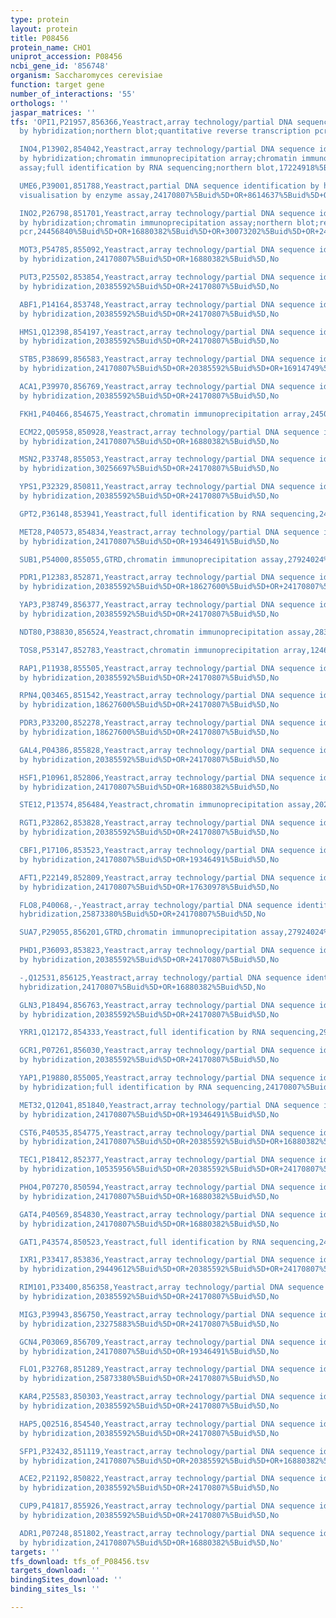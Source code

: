 ```yaml
---
type: protein
layout: protein
title: P08456
protein_name: CHO1
uniprot_accession: P08456
ncbi_gene_id: '856748'
organism: Saccharomyces cerevisiae
function: target gene
number_of_interactions: '55'
orthologs: ''
jaspar_matrices: ''
tfs: 'OPI1,P21957,856366,Yeastract,array technology/partial DNA sequence identification
  by hybridization;northern blot;quantitative reverse transcription pcr,8614637%5Buid%5D+OR+20385592%5Buid%5D+OR+21900497%5Buid%5D+OR+28366644%5Buid%5D+OR+15611057%5Buid%5D+OR+24170807%5Buid%5D+OR+3031455%5Buid%5D+OR+25461533%5Buid%5D,Yes

  INO4,P13902,854042,Yeastract,array technology/partial DNA sequence identification
  by hybridization;chromatin immunoprecipitation array;chromatin immunoprecipitation
  assay;full identification by RNA sequencing;northern blot,17224918%5Buid%5D+OR+12399584%5Buid%5D+OR+24456840%5Buid%5D+OR+26245832%5Buid%5D+OR+15343339%5Buid%5D+OR+30073202%5Buid%5D+OR+16709784%5Buid%5D+OR+24170807%5Buid%5D+OR+3031455%5Buid%5D,Yes

  UME6,P39001,851788,Yeastract,partial DNA sequence identification by hybridization;tag
  visualisation by enzyme assay,24170807%5Buid%5D+OR+8614637%5Buid%5D+OR+10931932%5Buid%5D,Yes

  INO2,P26798,851701,Yeastract,array technology/partial DNA sequence identification
  by hybridization;chromatin immunoprecipitation assay;northern blot;reverse transcription
  pcr,24456840%5Buid%5D+OR+16880382%5Buid%5D+OR+30073202%5Buid%5D+OR+24170807%5Buid%5D+OR+3031455%5Buid%5D+OR+21538248%5Buid%5D,Yes

  MOT3,P54785,855092,Yeastract,array technology/partial DNA sequence identification
  by hybridization,24170807%5Buid%5D+OR+16880382%5Buid%5D,No

  PUT3,P25502,853854,Yeastract,array technology/partial DNA sequence identification
  by hybridization,20385592%5Buid%5D+OR+24170807%5Buid%5D,No

  ABF1,P14164,853748,Yeastract,array technology/partial DNA sequence identification
  by hybridization,20385592%5Buid%5D+OR+24170807%5Buid%5D,No

  HMS1,Q12398,854197,Yeastract,array technology/partial DNA sequence identification
  by hybridization,20385592%5Buid%5D+OR+24170807%5Buid%5D,No

  STB5,P38699,856583,Yeastract,array technology/partial DNA sequence identification
  by hybridization,24170807%5Buid%5D+OR+20385592%5Buid%5D+OR+16914749%5Buid%5D,No

  ACA1,P39970,856769,Yeastract,array technology/partial DNA sequence identification
  by hybridization,20385592%5Buid%5D+OR+24170807%5Buid%5D,No

  FKH1,P40466,854675,Yeastract,chromatin immunoprecipitation array,24504085%5Buid%5D+OR+24170807%5Buid%5D,No

  ECM22,Q05958,850928,Yeastract,array technology/partial DNA sequence identification
  by hybridization,24170807%5Buid%5D+OR+16880382%5Buid%5D,No

  MSN2,P33748,855053,Yeastract,array technology/partial DNA sequence identification
  by hybridization,30256697%5Buid%5D+OR+24170807%5Buid%5D,No

  YPS1,P32329,850811,Yeastract,array technology/partial DNA sequence identification
  by hybridization,20385592%5Buid%5D+OR+24170807%5Buid%5D,No

  GPT2,P36148,853941,Yeastract,full identification by RNA sequencing,24170807%5Buid%5D+OR+29620523%5Buid%5D,No

  MET28,P40573,854834,Yeastract,array technology/partial DNA sequence identification
  by hybridization,24170807%5Buid%5D+OR+19346491%5Buid%5D,No

  SUB1,P54000,855055,GTRD,chromatin immunoprecipitation assay,27924024%5Buid%5D,No

  PDR1,P12383,852871,Yeastract,array technology/partial DNA sequence identification
  by hybridization,20385592%5Buid%5D+OR+18627600%5Buid%5D+OR+24170807%5Buid%5D,No

  YAP3,P38749,856377,Yeastract,array technology/partial DNA sequence identification
  by hybridization,20385592%5Buid%5D+OR+24170807%5Buid%5D,No

  NDT80,P38830,856524,Yeastract,chromatin immunoprecipitation assay,28327289%5Buid%5D+OR+24170807%5Buid%5D,No

  TOS8,P53147,852783,Yeastract,chromatin immunoprecipitation array,12464632%5Buid%5D+OR+24170807%5Buid%5D,No

  RAP1,P11938,855505,Yeastract,array technology/partial DNA sequence identification
  by hybridization,20385592%5Buid%5D+OR+24170807%5Buid%5D,No

  RPN4,Q03465,851542,Yeastract,array technology/partial DNA sequence identification
  by hybridization,18627600%5Buid%5D+OR+24170807%5Buid%5D,No

  PDR3,P33200,852278,Yeastract,array technology/partial DNA sequence identification
  by hybridization,18627600%5Buid%5D+OR+24170807%5Buid%5D,No

  GAL4,P04386,855828,Yeastract,array technology/partial DNA sequence identification
  by hybridization,20385592%5Buid%5D+OR+24170807%5Buid%5D,No

  HSF1,P10961,852806,Yeastract,array technology/partial DNA sequence identification
  by hybridization,24170807%5Buid%5D+OR+16880382%5Buid%5D,No

  STE12,P13574,856484,Yeastract,chromatin immunoprecipitation assay,20237471%5Buid%5D+OR+24170807%5Buid%5D,No

  RGT1,P32862,853828,Yeastract,array technology/partial DNA sequence identification
  by hybridization,20385592%5Buid%5D+OR+24170807%5Buid%5D,No

  CBF1,P17106,853523,Yeastract,array technology/partial DNA sequence identification
  by hybridization,24170807%5Buid%5D+OR+19346491%5Buid%5D,No

  AFT1,P22149,852809,Yeastract,array technology/partial DNA sequence identification
  by hybridization,24170807%5Buid%5D+OR+17630978%5Buid%5D,No

  FLO8,P40068,-,Yeastract,array technology/partial DNA sequence identification by
  hybridization,25873380%5Buid%5D+OR+24170807%5Buid%5D,No

  SUA7,P29055,856201,GTRD,chromatin immunoprecipitation assay,27924024%5Buid%5D,No

  PHD1,P36093,853823,Yeastract,array technology/partial DNA sequence identification
  by hybridization,20385592%5Buid%5D+OR+24170807%5Buid%5D,No

  -,Q12531,856125,Yeastract,array technology/partial DNA sequence identification by
  hybridization,24170807%5Buid%5D+OR+16880382%5Buid%5D,No

  GLN3,P18494,856763,Yeastract,array technology/partial DNA sequence identification
  by hybridization,20385592%5Buid%5D+OR+24170807%5Buid%5D,No

  YRR1,Q12172,854333,Yeastract,full identification by RNA sequencing,29208650%5Buid%5D+OR+24170807%5Buid%5D,No

  GCR1,P07261,856030,Yeastract,array technology/partial DNA sequence identification
  by hybridization,20385592%5Buid%5D+OR+24170807%5Buid%5D,No

  YAP1,P19880,855005,Yeastract,array technology/partial DNA sequence identification
  by hybridization;full identification by RNA sequencing,24170807%5Buid%5D+OR+18627600%5Buid%5D+OR+26389527%5Buid%5D,No

  MET32,Q12041,851840,Yeastract,array technology/partial DNA sequence identification
  by hybridization,24170807%5Buid%5D+OR+19346491%5Buid%5D,No

  CST6,P40535,854775,Yeastract,array technology/partial DNA sequence identification
  by hybridization,24170807%5Buid%5D+OR+20385592%5Buid%5D+OR+16880382%5Buid%5D,No

  TEC1,P18412,852377,Yeastract,array technology/partial DNA sequence identification
  by hybridization,10535956%5Buid%5D+OR+20385592%5Buid%5D+OR+24170807%5Buid%5D,No

  PHO4,P07270,850594,Yeastract,array technology/partial DNA sequence identification
  by hybridization,24170807%5Buid%5D+OR+16880382%5Buid%5D,No

  GAT4,P40569,854830,Yeastract,array technology/partial DNA sequence identification
  by hybridization,24170807%5Buid%5D+OR+16880382%5Buid%5D,No

  GAT1,P43574,850523,Yeastract,full identification by RNA sequencing,24170807%5Buid%5D+OR+29620523%5Buid%5D,No

  IXR1,P33417,853836,Yeastract,array technology/partial DNA sequence identification
  by hybridization,29449612%5Buid%5D+OR+20385592%5Buid%5D+OR+24170807%5Buid%5D,No

  RIM101,P33400,856358,Yeastract,array technology/partial DNA sequence identification
  by hybridization,20385592%5Buid%5D+OR+24170807%5Buid%5D,No

  MIG3,P39943,856750,Yeastract,array technology/partial DNA sequence identification
  by hybridization,23275883%5Buid%5D+OR+24170807%5Buid%5D,No

  GCN4,P03069,856709,Yeastract,array technology/partial DNA sequence identification
  by hybridization,24170807%5Buid%5D+OR+19346491%5Buid%5D,No

  FLO1,P32768,851289,Yeastract,array technology/partial DNA sequence identification
  by hybridization,25873380%5Buid%5D+OR+24170807%5Buid%5D,No

  KAR4,P25583,850303,Yeastract,array technology/partial DNA sequence identification
  by hybridization,20385592%5Buid%5D+OR+24170807%5Buid%5D,No

  HAP5,Q02516,854540,Yeastract,array technology/partial DNA sequence identification
  by hybridization,20385592%5Buid%5D+OR+24170807%5Buid%5D,No

  SFP1,P32432,851119,Yeastract,array technology/partial DNA sequence identification
  by hybridization,24170807%5Buid%5D+OR+20385592%5Buid%5D+OR+16880382%5Buid%5D,No

  ACE2,P21192,850822,Yeastract,array technology/partial DNA sequence identification
  by hybridization,20385592%5Buid%5D+OR+24170807%5Buid%5D,No

  CUP9,P41817,855926,Yeastract,array technology/partial DNA sequence identification
  by hybridization,20385592%5Buid%5D+OR+24170807%5Buid%5D,No

  ADR1,P07248,851802,Yeastract,array technology/partial DNA sequence identification
  by hybridization,24170807%5Buid%5D+OR+16880382%5Buid%5D,No'
targets: ''
tfs_download: tfs_of_P08456.tsv
targets_download: ''
bindingSites_download: ''
binding_sites_ls: ''

---
```

